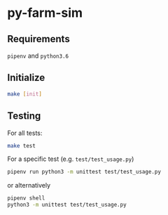 # py-farm-sim

## Requirements
`pipenv` and `python3.6`
## Initialize
```bash
make [init]
```

## Testing

For all tests:
```bash
make test
```

For a specific test (e.g. `test/test_usage.py`)
```bash
pipenv run python3 -m unittest test/test_usage.py
```
or alternatively
```bash
pipenv shell
python3 -m unittest test/test_usage.py
```
